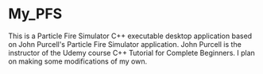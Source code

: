 # My_PFS
This is a Particle Fire Simulator C++ executable desktop application based on John Purcell's Particle Fire Simulator application. John Purcell is the instructor of the Udemy course  C++ Tutorial for Complete Beginners. I plan on making some modifications of my own.
